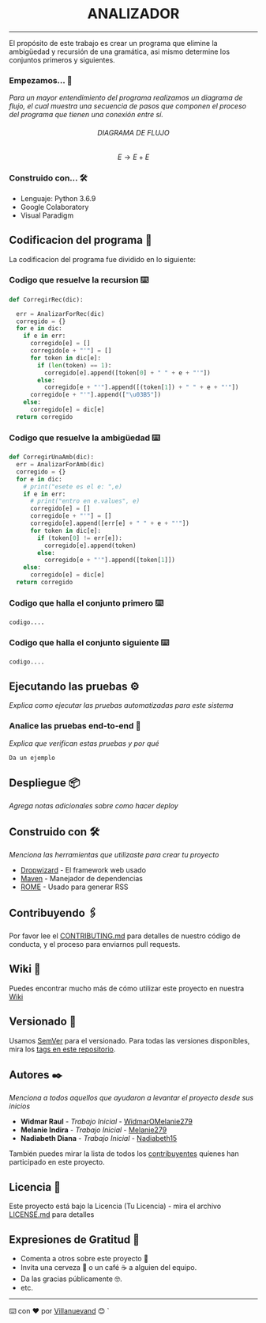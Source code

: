 # **<center>ANALIZADOR</center>**

---

El propósito de este trabajo es crear un programa que elimine la ambigüedad y recursión de una gramática, asi mismo determine los conjuntos primeros y siguientes.

### Empezamos... 🚀

_Para un mayor entendimiento del programa realizamos un diagrama de flujo, el cual muestra una secuencia de pasos que componen el proceso del programa que tienen una conexión entre sí._

###### <center>DIAGRAMA DE FLUJO</center>

$$ E \rightarrow E + E $$

### Construido con... 🛠️

- Lenguaje: Python 3.6.9
- Google Colaboratory
- Visual Paradigm

## Codificacion del programa 📄

La codificacion del programa fue dividido en lo siguiente:

### Codigo que resuelve la recursion ⌨️

```py
def CorregirRec(dic):

  err = AnalizarForRec(dic)
  corregido = {}
  for e in dic:
    if e in err:
      corregido[e] = []
      corregido[e + "'"] = []
      for token in dic[e]:
        if (len(token) == 1):
          corregido[e].append([token[0] + " " + e + "'"])
        else:
          corregido[e + "'"].append([(token[1]) + " " + e + "'"])
      corregido[e + "'"].append(["\u03B5"])
    else:
      corregido[e] = dic[e]
  return corregido
```

### Codigo que resuelve la ambigüedad ⌨️

```py
def CorregirUnaAmb(dic):
  err = AnalizarForAmb(dic)
  corregido = {}
  for e in dic:
    # print("esete es el e: ",e)
    if e in err:
      # print("entro en e.values", e)
      corregido[e] = []
      corregido[e + "'"] = []
      corregido[e].append([err[e] + " " + e + "'"])
      for token in dic[e]:
        if (token[0] != err[e]):
          corregido[e].append(token)
        else:
          corregido[e + "'"].append([token[1]])
    else:
      corregido[e] = dic[e]
  return corregido
```

### Codigo que halla el conjunto primero ⌨️

```
codigo....
```

### Codigo que halla el conjunto siguiente ⌨️

```
codigo....
```

## Ejecutando las pruebas ⚙️

_Explica como ejecutar las pruebas automatizadas para este sistema_

### Analice las pruebas end-to-end 🔩

_Explica que verifican estas pruebas y por qué_

```
Da un ejemplo
```

## Despliegue 📦

_Agrega notas adicionales sobre como hacer deploy_

## Construido con 🛠️

_Menciona las herramientas que utilizaste para crear tu proyecto_

- [Dropwizard](http://www.dropwizard.io/1.0.2/docs/) - El framework web usado
- [Maven](https://maven.apache.org/) - Manejador de dependencias
- [ROME](https://rometools.github.io/rome/) - Usado para generar RSS

## Contribuyendo 🖇️

Por favor lee el [CONTRIBUTING.md](https://gist.github.com/villanuevand/xxxxxx) para detalles de nuestro código de conducta, y el proceso para enviarnos pull requests.

## Wiki 📖

Puedes encontrar mucho más de cómo utilizar este proyecto en nuestra [Wiki](https://github.com/tu/proyecto/wiki)

## Versionado 📌

Usamos [SemVer](http://semver.org/) para el versionado. Para todas las versiones disponibles, mira los [tags en este repositorio](https://github.com/tu/proyecto/tags).

## Autores ✒️

_Menciona a todos aquellos que ayudaron a levantar el proyecto desde sus inicios_

- **Widmar Raul** - _Trabajo Inicial_ - [WidmarO](https://github.com/WidmarO)[Melanie279](https://github.com/Melanie279)
- **Melanie Indira** - _Trabajo Inicial_ - [Melanie279](https://github.com/Melanie279)
- **Nadiabeth Diana** - _Trabajo Inicial_ - [Nadiabeth15](https://github.com/Nadiabeth15)

También puedes mirar la lista de todos los [contribuyentes](https://github.com/your/project/contributors) quíenes han participado en este proyecto.

## Licencia 📄

Este proyecto está bajo la Licencia (Tu Licencia) - mira el archivo [LICENSE.md](LICENSE.md) para detalles

## Expresiones de Gratitud 🎁

- Comenta a otros sobre este proyecto 📢
- Invita una cerveza 🍺 o un café ☕ a alguien del equipo.
- Da las gracias públicamente 🤓.
- etc.

---

⌨️ con ❤️ por [Villanuevand](https://github.com/Villanuevand) 😊
`

